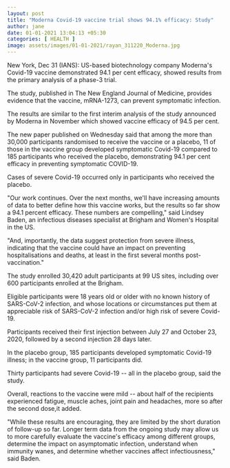 ```yaml
---
layout: post
title: "Moderna Covid-19 vaccine trial shows 94.1% efficacy: Study"
author: jane 
date: 01-01-2021 13:04:13 +05:30 
categories: [ HEALTH ] 
image: assets/images/01-01-2021/rayan_311220_Moderna.jpg
---
```

New York, Dec 31 (IANS): US-based biotechnology company Moderna's Covid-19 vaccine demonstrated 94.1 per cent efficacy, showed results from the primary analysis of a phase-3 trial.

The study, published in The New England Journal of Medicine, provides evidence that the vaccine, mRNA-1273, can prevent symptomatic infection.

The results are similar to the first interim analysis of the study announced by Moderna in November which showed vaccine efficacy of 94.5 per cent.

The new paper published on Wednesday said that among the more than 30,000 participants randomised to receive the vaccine or a placebo, 11 of those in the vaccine group developed symptomatic Covid-19 compared to 185 participants who received the placebo, demonstrating 94.1 per cent efficacy in preventing symptomatic COVID-19.

Cases of severe Covid-19 occurred only in participants who received the placebo.

"Our work continues. Over the next months, we'll have increasing amounts of data to better define how this vaccine works, but the results so far show a 94.1 percent efficacy. These numbers are compelling," said Lindsey Baden, an infectious diseases specialist at Brigham and Women's Hospital in the US.

"And, importantly, the data suggest protection from severe illness, indicating that the vaccine could have an impact on preventing hospitalisations and deaths, at least in the first several months post-vaccination."

The study enrolled 30,420 adult participants at 99 US sites, including over 600 participants enrolled at the Brigham.

Eligible participants were 18 years old or older with no known history of SARS-CoV-2 infection, and whose locations or circumstances put them at appreciable risk of SARS-CoV-2 infection and/or high risk of severe Covid-19.

Participants received their first injection between July 27 and October 23, 2020, followed by a second injection 28 days later.

In the placebo group, 185 participants developed symptomatic Covid-19 illness; in the vaccine group, 11 participants did.

Thirty participants had severe Covid-19 -- all in the placebo group, said the study.

Overall, reactions to the vaccine were mild -- about half of the recipients experienced fatigue, muscle aches, joint pain and headaches, more so after the second dose,it added.

"While these results are encouraging, they are limited by the short duration of follow-up so far. Longer term data from the ongoing study may allow us to more carefully evaluate the vaccine's efficacy among different groups, determine the impact on asymptomatic infection, understand when immunity wanes, and determine whether vaccines affect infectiousness," said Baden.